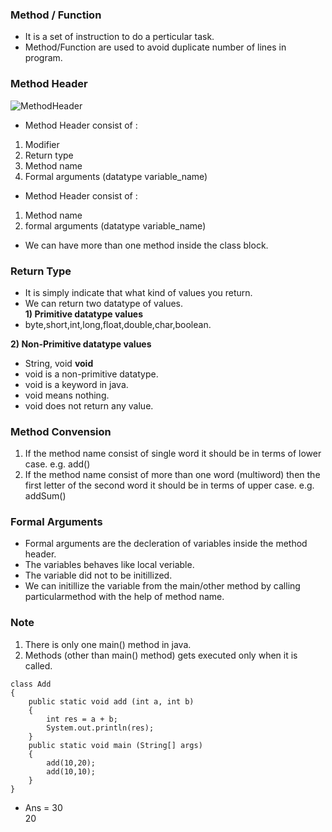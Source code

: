 ### Method / Function 
* It is a set of instruction to do a perticular task.
* Method/Function are used to avoid duplicate number of lines in program.
### Method Header <br>
![MethodHeader]()

* Method Header consist of : <br>
1) Modifier <br>
2) Return type <br>
3) Method name <br>
4) Formal arguments (datatype variable_name) <br>

* Method Header consist of : <br>
1) Method name <br>
2) formal arguments (datatype variable_name) <br>
* We can have more than one method inside the class block.

### Return Type
* It is simply indicate that what kind of values you return.
* We can return two datatype of values. <br>
__1) Primitive datatype values__
* byte,short,int,long,float,double,char,boolean. 

__2) Non-Primitive datatype values__
* String, void
__void__
* void is a non-primitive datatype.
* void is a keyword in java.
* void means nothing.
* void does not return any value.

### Method Convension 
1) If the method name consist of single word it should be in terms of lower case. e.g. add()
2) If the method name consist of more than one word (multiword) then the first letter of the second word it should be in terms of upper case. e.g. addSum()

### Formal Arguments 
* Formal arguments are the decleration of variables inside the method header.
* The variables behaves like local veriable.
* The variable did not to be initillized.
* We can initillize the variable from the main/other method by calling particularmethod with the help of method name.

### Note 
1) There is only one main() method in java.
2) Methods (other than main() method) gets executed only when it is called.

```
class Add
{
    public static void add (int a, int b)
    {
        int res = a + b;
        System.out.println(res);
    }
    public static void main (String[] args)
    {
        add(10,20);
        add(10,10);
    }
}
```
* Ans = 30 <br> 20


